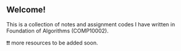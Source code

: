 ## Welcome!

This is a collection of notes and assignment codes I have written in Foundation of Algorithms (COMP10002).

❗❗ more resources to be added soon.

